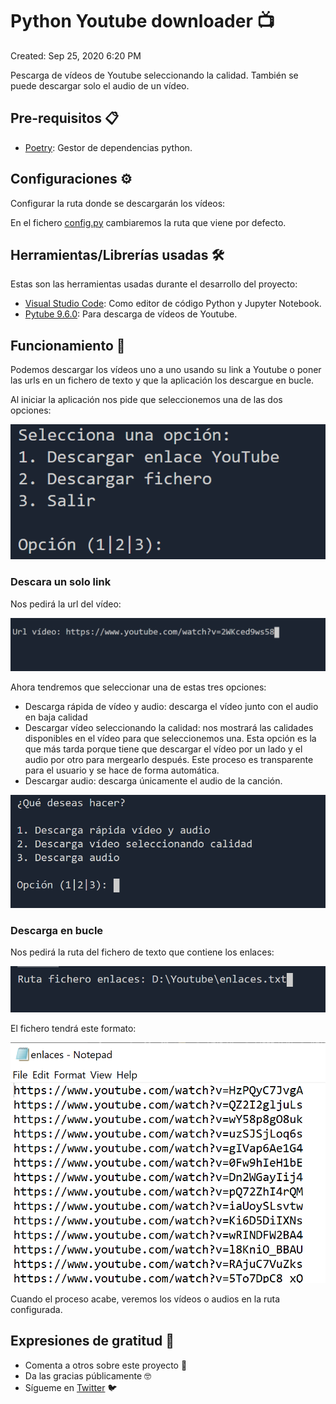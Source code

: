 # Python Youtube downloader 📺

Created: Sep 25, 2020 6:20 PM

Pescarga de vídeos de Youtube seleccionando la calidad. También se puede descargar solo el audio de un vídeo.

## Pre-requisitos 📋

- [Poetry](https://python-poetry.org/): Gestor de dependencias python.

## Configuraciones ⚙️

Configurar la ruta donde se descargarán los vídeos:

En el fichero [config.py](python/youtube/downloader/config.py) cambiaremos la ruta que viene por defecto.

## Herramientas/Librerías usadas 🛠️

Estas son las herramientas usadas durante el desarrollo del proyecto:

- [Visual Studio Code](https://code.visualstudio.com/): Como editor de código Python y Jupyter Notebook.
- [Pytube 9.6.0](https://python-pytube.readthedocs.io/en/latest/): Para descarga de vídeos de Youtube.

## Funcionamiento 🔧

Podemos descargar los vídeos uno a uno usando su link a Youtube o poner las urls en un fichero de texto y que la aplicación los descargue en bucle.

Al iniciar la aplicación nos pide que seleccionemos una de las dos opciones:

![Python%20Youtube%20downloader%20950958136b7941818d625833951a1a95/Capture.png](Python%20Youtube%20downloader%20950958136b7941818d625833951a1a95/Capture.png)

### Descara un solo link

Nos pedirá la url del vídeo:

![Python%20Youtube%20downloader%20950958136b7941818d625833951a1a95/Capture%201.png](Python%20Youtube%20downloader%20950958136b7941818d625833951a1a95/Capture%201.png)

Ahora tendremos que seleccionar una de estas tres opciones:

- Descarga rápida de vídeo y audio: descarga el vídeo junto con el audio en baja calidad
- Descargar vídeo seleccionando la calidad: nos mostrará las calidades disponibles en el vídeo para que seleccionemos una. Esta opción es la que más tarda porque tiene que descargar el vídeo por un lado y el audio por otro para mergearlo después. Este proceso es transparente para el usuario y se hace de forma automática.
- Descargar audio: descarga únicamente el audio de la canción.

![Python%20Youtube%20downloader%20950958136b7941818d625833951a1a95/Capture%202.png](Python%20Youtube%20downloader%20950958136b7941818d625833951a1a95/Capture%202.png)

### Descarga en bucle

Nos pedirá la ruta del fichero de texto que contiene los enlaces:

![Python%20Youtube%20downloader%20950958136b7941818d625833951a1a95/Capture%203.png](Python%20Youtube%20downloader%20950958136b7941818d625833951a1a95/Capture%203.png)

El fichero tendrá este formato:

![Python%20Youtube%20downloader%20950958136b7941818d625833951a1a95/Capture%204.png](Python%20Youtube%20downloader%20950958136b7941818d625833951a1a95/Capture%204.png)

Cuando el proceso acabe, veremos los vídeos o audios en la ruta configurada.

## Expresiones de gratitud 🎁

- Comenta a otros sobre este proyecto 📢
- Da las gracias públicamente 🤓
- Sígueme en [Twitter](https://twitter.com/AsensiFj) 🐦
